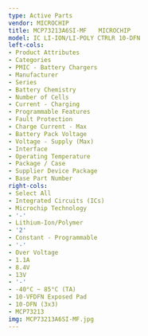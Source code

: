 ```yaml
---
type: Active Parts
vendor: MICROCHIP
title: MCP73213A6SI-MF　　MICROCHIP
model: IC LI-ION/LI-POLY CTRLR 10-DFN
left-cols:
- Product Attributes
- Categories
- PMIC - Battery Chargers
- Manufacturer
- Series
- Battery Chemistry
- Number of Cells
- Current - Charging
- Programmable Features
- Fault Protection
- Charge Current - Max
- Battery Pack Voltage
- Voltage - Supply (Max)
- Interface
- Operating Temperature
- Package / Case
- Supplier Device Package
- Base Part Number
right-cols:
- Select All
- Integrated Circuits (ICs)
- Microchip Technology
- '-'
- Lithium-Ion/Polymer
- '2'
- Constant - Programmable
- '-'
- Over Voltage
- 1.1A
- 8.4V
- 13V
- '-'
- -40°C ~ 85°C (TA)
- 10-VFDFN Exposed Pad
- 10-DFN (3x3)
- MCP73213
img: MCP73213A6SI-MF.jpg
---
```

